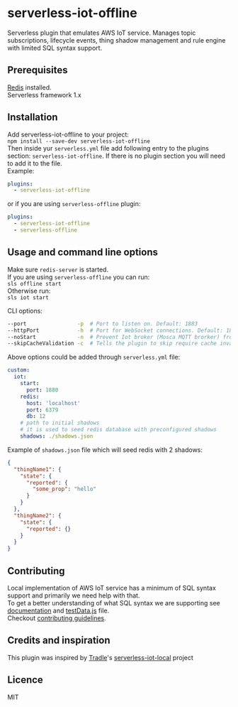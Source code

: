 # serverless-iot-offline
Serverless plugin that emulates AWS IoT service. Manages topic subscriptions, lifecycle events, thing shadow management and rule engine with limited SQL syntax support.

## Prerequisites

[Redis](https://redis.io/) installed.  
Serverless framework 1.x

## Installation
Add serverless-iot-offline to your project:  
`npm install --save-dev serverless-iot-offline`  
Then inside yur `serverless.yml` file add following entry to the plugins section: `serverless-iot-offline`. If there is no plugin section you will need to add it to the file.  
Example:
```yaml
plugins:
  - serverless-iot-offline
```

or if you are using `serverless-offline` plugin:
```yaml
plugins:
  - serverless-iot-offline
  - serverless-offline
```

## Usage and command line options

Make sure `redis-server` is started.  
If you are using `serverless-offline` you can run:  
`sls offline start`  
Otherwise run:  
`sls iot start`

CLI options:  
```bash
--port                -p  # Port to listen on. Default: 1883
--httpPort            -h  # Port for WebSocket connections. Default: 1884
--noStart             -n  # Prevent Iot broker (Mosca MQTT brorker) from being started (if you already have one)
--skipCacheValidation -c  # Tells the plugin to skip require cache invalidation. A script reloading tool like Nodemon might then be needed (same as serverless-offline)
```

Above options could be added through `serverless.yml` file:
```yaml
custom:
  iot:
    start:
      port: 1880
    redis:
      host: 'localhost'
      port: 6379
      db: 12
    # path to initial shadows
    # it is used to seed redis database with preconfigured shadows
    shadows: ./shadows.json
```
Example of `shadows.json` file which will seed redis with 2 shadows:
```json
{
  "thingName1": {
    "state": {
      "reported": {
        "some_prop": "hello"
      }
    }
  },
  "thingName2": {
    "state": {
      "reported": {}
    }
  }
}
```

## Contributing

Local implementation of AWS IoT service has a minimum of SQL syntax support and primarily we need help with that.  
To get a better understanding of what SQL syntax we are supporting see [documentation](./iotSql/README.md) and [testData.js](./testData.js) file.  
Checkout [contributing guidelines](./CONTRIBUTING.md).

## Credits and inspiration
This plugin was inspired by [Tradle](https://github.com/tradle)'s [serverless-iot-local](https://github.com/tradle/serverless-iot-local) project

## Licence

MIT